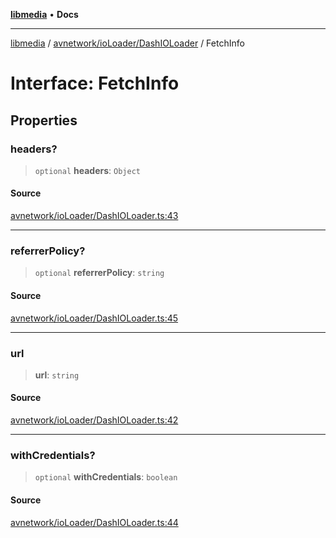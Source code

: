 [**libmedia**](../../../../README.md) • **Docs**

***

[libmedia](../../../../README.md) / [avnetwork/ioLoader/DashIOLoader](../README.md) / FetchInfo

# Interface: FetchInfo

## Properties

### headers?

> `optional` **headers**: `Object`

#### Source

[avnetwork/ioLoader/DashIOLoader.ts:43](https://github.com/zhaohappy/libmedia/blob/87bf8029d8be58d5035a3f4dc7037c25d1ac371b/src/avnetwork/ioLoader/DashIOLoader.ts#L43)

***

### referrerPolicy?

> `optional` **referrerPolicy**: `string`

#### Source

[avnetwork/ioLoader/DashIOLoader.ts:45](https://github.com/zhaohappy/libmedia/blob/87bf8029d8be58d5035a3f4dc7037c25d1ac371b/src/avnetwork/ioLoader/DashIOLoader.ts#L45)

***

### url

> **url**: `string`

#### Source

[avnetwork/ioLoader/DashIOLoader.ts:42](https://github.com/zhaohappy/libmedia/blob/87bf8029d8be58d5035a3f4dc7037c25d1ac371b/src/avnetwork/ioLoader/DashIOLoader.ts#L42)

***

### withCredentials?

> `optional` **withCredentials**: `boolean`

#### Source

[avnetwork/ioLoader/DashIOLoader.ts:44](https://github.com/zhaohappy/libmedia/blob/87bf8029d8be58d5035a3f4dc7037c25d1ac371b/src/avnetwork/ioLoader/DashIOLoader.ts#L44)
